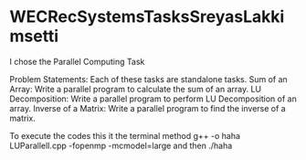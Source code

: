 # WECRecSystemsTasksSreyasLakkimsetti
I chose the Parallel Computing Task

Problem Statements:
Each of these tasks are standalone tasks.
Sum of an Array:
Write a parallel program to calculate the sum of an array.
LU Decomposition:
Write a parallel program to perform LU Decomposition of an array. 
Inverse of a Matrix:
Write a parallel program to find the inverse of a matrix. 


To execute the codes
this it the terminal method
g++ -o haha LUParallelI.cpp -fopenmp -mcmodel=large
and then
./haha


